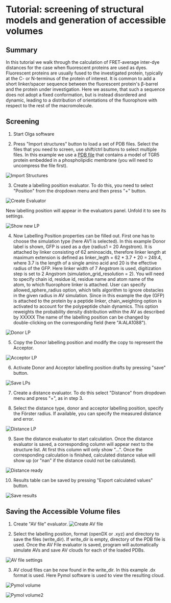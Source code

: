 # Tutorial: screening of structural models and generation of accessible volumes
## Summary
In this tutorial we walk through the calculation of FRET-average inter-dye distances for the case when fluorescent proteins are used as dyes. Fluorescent proteins are usually fused to the investigated protein, typically at the C- or N-terminus of the protein of interest. It is common to add a short linker/spacer sequence between the fluorescent protein's β-barrel and the protein under investigation. Here we assume, that such a sequence does not adopt a fixed conformation, but is instead disordered and dynamic, leading to a distribution of orientations of the fluorophore with respect to the rest of the macromolecule.

## Screening
1. Start Olga software

2. Press "Import structures" button to load a set of PDB files. Select the files that you need to screen, use shift/ctrl buttons to select multiple files. In this example we use a [PDB file](../data/TGR5/TGR5-GProt_dimer1-8_mem.pdb.gz) that contains a model of TGR5 protein embedded in a phospholipidic membrane (you will need to uncompress the file first).

![Import Structures](import%20structures.png)

3. Create a labelling position evaluator. To do this, you need to select "Position" from the dropdown menu and then press "+" button.

![Create Evaluator](create%20evaluator.png)

New labelling position will appear in the evaluators panel. Unfold it to see its settings.

![Show new LP](new%20LP%20settings.png)

4. Now Labelling Position properties can be filled out. First one has to choose the simulation type (here AV1 is selected). In this example Donor label is shown, GFP is used as a dye (radius1 = 20 Angstrom). It is attached by linker consisting of 62 aminoacids, therefore linker length at maximum extension is defined as linker_legth = 62 * 3.7 + 20 = 249.4, where 3.7 is the length of a single amino acid and 20 is the effective radius of the GFP. Here linker width of 7 Angstrom is used, digitization step is set to 2 Angstrom (simulation_grid_resolution = 2). You will need to specify chain id, residue id, residue name and atom name of the atom, to which fluorophore linker is attached. User can specify allowed_sphere_radius option, which tells algorithm to ignore obstacles in the given radius in AV simulation. Since in this example the dye (GFP) is attached to the protein by a peptide linker, chain_weighting option is activated to account for the polypeptide chain dynamics. This option reweights the probability density distribution within the AV as described by XXXXX The name of the labelling position can be changed by double-clicking on the corresponding field (here "A:ALA1088").

![Donor LP](donor%20LP.png)

5. Copy the Donor labelling position and modify the copy to represent the Acceptor.

![Acceptor LP](acceptor%20LP.png)

6. Activate Donor and Acceptor labelling position drafts by pressing "save" button.

![Save LPs](save%20LPs.png)

7. Create a distance evaluator. To do this select "Distance" from dropdown menu and press "+", as in step 3.

8. Select the distance type, donor and acceptor labelling position, specify the Förster radius. If available, you can specify the measured distance and error.

![Distance LP](distance%20LP.png)

9. Save the distance evaluator to start calculation. Once the distance evaluator is saved, a corresponding column will appear next to the structure list. At first this column will only show "...". Once the corresponding calculation is finished, calculated distance value will show up (or "nan" if the distance could not be calculated).

![Distance ready](distance%20ready.png)

10. Results table can be saved by pressing "Export calculated values" button.

![Save results](save%20results.png)

## Saving the Accessible Volume files
1. Create "AV file" evaluator. ![Create AV file](create%20AV%20file.png)

2. Select the labelling position, format (openDX or .xyz) and directory to save the files (write_dir). If write_dir is empty, directory of the PDB file is used. Once the AV File evaluator is saved, program will automatically simulate AVs and save AV clouds for each of the loaded PDBs.

![AV file settings](AV%20file%20settings.png)

3. AV cloud files can be now found in the write_dir. In this example .dx format is used. Here Pymol software is used to view the resulting cloud.

![Pymol volume](pymol%20volume.png)

![Pymol volume2](pymol%20volume2.png)
